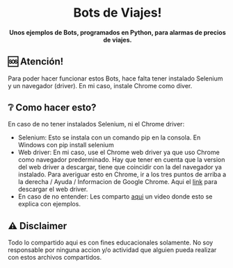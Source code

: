 <h1 align="center">
  Bots de Viajes!
</h1>

<h4 align="center">
  Unos ejemplos de Bots, programados en Python, para alarmas de precios de viajes.
</h4>

## 🆘 Atención!
Para poder hacer funcionar estos Bots, hace falta tener instalado Selenium y un navegador (driver).
En mi caso, instale Chrome como diver.

## ❔ Como hacer esto?
En caso de no tener instalados Selenium, ni el Chrome driver:

* Selenium: Esto se instala con un comando pip en la consola. 
    En Windows con pip install selenium
* Web driver: En mi caso, use el Chrome web driver ya que uso Chrome como navegador prederminado.
    Hay que tener en cuenta que la version del web driver a descargar, tiene que coincidir con la del navegador ya instalado. Para averiguar esto en Chrome, ir a los tres puntos de arriba a la derecha / Ayuda / Informacion de Google Chrome. Aqui el [link](https://sites.google.com/chromium.org/driver/) para descargar el web driver.
* En caso de no entender: Les comparto [aqui](https://www.youtube.com/watch?v=Xjv1sY630Uc) un video donde esto se       explica con ejemplos.

## ⚠️ Disclaimer
Todo lo compartido aqui es con fines educacionales solamente. No soy responsable por ninguna accion y/o actividad que alguien pueda realizar con estos archivos compartidos.